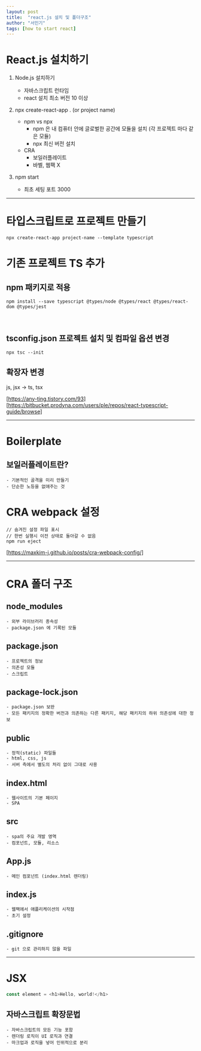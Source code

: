 ```yaml
---
layout: post
title:  "react.js 설치 및 폴더구조"
author: "서민기"
tags: [how to start react]
---
```




# React.js 설치하기

1. Node.js 설치하기
    - 자바스크립트 런타임
    - react 설치 최소 버전 10 이상

2.  npx create-react-app . (or project name)
    - npm vs npx
        - npm 은 내 컴퓨터 안에 글로벌한 공간에 모듈을 설치 (각 프로젝트 마다 같은 모듈)
        - npx 최신 버전 설치
    - CRA 
        - 보일러플레이트
        - 바벨, 웹팩 X

3. npm start
    - 최초 세팅 포트 3000

---

# 타입스크립트로 프로젝트 만들기

```
npx create-react-app project-name --template typescript
```

# 기존 프로젝트 TS 추가

## npm 패키지로 적용
```
npm install --save typescript @types/node @types/react @types/react-dom @types/jest
```

<br>

## tsconfig.json 프로젝트 설치 및 컴파일 옵션 변경
```
npx tsc --init
```

## 확장자 변경
js, jsx -> ts, tsx

[https://any-ting.tistory.com/93]
[https://bitbucket.prodyna.com/users/ple/repos/react-typescript-guide/browse]

---

# Boilerplate
 
## 보일러플레이트란?
    - 기본적인 골격을 미리 만들기
    - 단순한 노등을 없애주는 것

# CRA webpack 설정

```
// 숨겨진 설정 파일 표시
// 한번 실행시 이전 상태로 돌아갈 수 없음
npm run eject
```

[https://maxkim-j.github.io/posts/cra-webpack-config/]

---

# CRA 폴더 구조

## node_modules
    - 외부 라이브러리 종속성
    - package.json 에 기록된 모듈

## package.json
    - 프로젝트의 정보
    - 의존성 모듈
    - 스크립트

## package-lock.json
    - package.json 보완
    - 모든 패키지의 정확한 버전과 의존하는 다른 패키지, 해당 패키지의 하위 의존성에 대한 정보

## public
    - 정적(static) 파일들
    - html, css, js
    - 서버 측에서 별도의 처리 없이 그대로 사용

## index.html
    - 웹사이트의 기본 페이지
    - SPA

## src
    - spa의 주요 개발 영역
    - 컴포넌트, 모듈, 리소스

## App.js
    - 메인 컴포넌트 (index.html 렌더링)


## index.js
    - 웹팩에서 애플리케이션의 시작점
    - 초기 설정

## .gitignore
    - git 으로 관리하지 않을 파일


---

# JSX

```javascript
const element = <h1>Hello, world!</h1>
```

## 자바스크립트 확장문법
    - 자바스크립트의 모든 기능 포함
    - 렌더링 로직이 UI 로직과 연결
    - 마크업과 로직을 넣어 인위적으로 분리